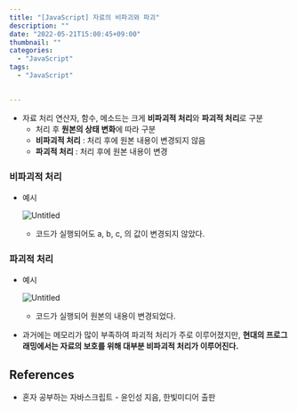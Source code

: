 ```yaml
---
title: "[JavaScript] 자료의 비파괴와 파괴"
description: ""
date: "2022-05-21T15:00:45+09:00"
thumbnail: ""
categories:
  - "JavaScript"
tags:
  - "JavaScript"
 

---
```

<!--more-->

- 자료 처리 연산자, 함수, 메소드는 크게 **비파괴적 처리**와 **파괴적 처리**로 구분
    - 처리 후 **원본의 상태 변화**에 따라 구분
    - **비파괴적 처리** : 처리 후에 원본 내용이 변경되지 않음
    - **파괴적 처리** : 처리 후에 원본 내용이 변경

### 비파괴적 처리

- 예시
    
    ![Untitled](/images/lang_javascript/study/JavaScript_자료의_비파괴와_파괴/Untitled.png)
    
    - 코드가 실행되어도 a, b, c, 의 값이 변경되지 않았다.

### 파괴적 처리

- 예시
    
    ![Untitled](/images/lang_javascript/study/JavaScript_자료의_비파괴와_파괴/Untitled%201.png)
    
    - 코드가 실행되어 원본의 내용이 변경되었다.

- 과거에는 메모리가 많이 부족하여 파괴적 처리가 주로 이루어졌지만, **현대의 프로그래밍에서는 자료의 보호를 위해 대부분 비파괴적 처리가 이루어진다.**

## References

- 혼자 공부하는 자바스크립트 - 윤인성 지음, 한빛미디어 출판